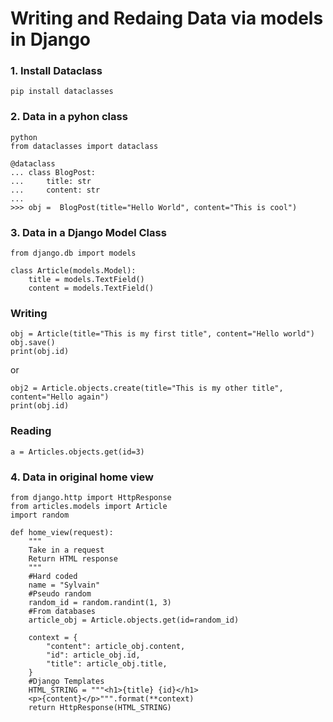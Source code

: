 # Writing and Redaing Data via models in Django

### 1. Install Dataclass
```
pip install dataclasses
```

### 2. Data in a pyhon class
```
python
from dataclasses import dataclass
```

```
@dataclass
... class BlogPost:
...     title: str
...     content: str
... 
>>> obj =  BlogPost(title="Hello World", content="This is cool")
```

### 3. Data in a Django Model Class
```
from django.db import models

class Article(models.Model):
    title = models.TextField()
    content = models.TextField()
```
### Writing
```
obj = Article(title="This is my first title", content="Hello world") 
obj.save()
print(obj.id)
```
or
```
obj2 = Article.objects.create(title="This is my other title", content="Hello again")
print(obj.id)
```
### Reading
```
a = Articles.objects.get(id=3)
```

### 4. Data in original home view
```
from django.http import HttpResponse
from articles.models import Article
import random

def home_view(request):
    """
    Take in a request 
    Return HTML response
    """
    #Hard coded
    name = "Sylvain"
    #Pseudo random
    random_id = random.randint(1, 3)
    #From databases
    article_obj = Article.objects.get(id=random_id)

    context = {
        "content": article_obj.content,
        "id": article_obj.id,
        "title": article_obj.title,
    }
    #Django Templates
    HTML_STRING = """<h1>{title} {id}</h1>
    <p>{content}</p>""".format(**context)
    return HttpResponse(HTML_STRING)
```